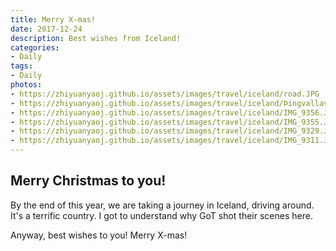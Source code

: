 ```yaml
---
title: Merry X-mas!
date: 2017-12-24
description: Best wishes from Iceland!
categories:
- Daily
tags:
- Daily
photos:
- https://zhiyuanyaoj.github.io/assets/images/travel/iceland/road.JPG
- https://zhiyuanyaoj.github.io/assets/images/travel/iceland/Þingvallavegur.JPG
- https://zhiyuanyaoj.github.io/assets/images/travel/iceland/IMG_9356.JPG
- https://zhiyuanyaoj.github.io/assets/images/travel/iceland/IMG_9355.JPG
- https://zhiyuanyaoj.github.io/assets/images/travel/iceland/IMG_9329.JPG
- https://zhiyuanyaoj.github.io/assets/images/travel/iceland/IMG_9311.JPG
---
```


## Merry Christmas to you!

By the end of this year, we are taking a journey in Iceland, driving around. It's a terrific country. I got to understand why GoT shot their scenes here.

Anyway, best wishes to you! Merry X-mas!